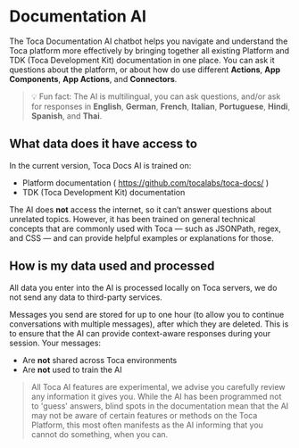 # Documentation AI

The Toca Documentation AI chatbot helps you navigate and understand the Toca platform more effectively by bringing together all existing Platform and TDK (Toca Development Kit) documentation in one place.
You can ask it questions about the platform, or about how do use different **Actions**, **App Components**, **App Actions**, and **Connectors**.

>💡 Fun fact: The AI is multilingual, you can ask questions, and/or ask for responses in **English**, **German**, **French**, **Italian**, **Portuguese**, **Hindi**, **Spanish**, and **Thai**.

## What data does it have access to
In the current version, Toca Docs AI is trained on:
- Platform documentation ( https://github.com/tocalabs/toca-docs/ )
- TDK (Toca Development Kit) documentation

The AI does **not** access the internet, so it can’t answer questions about unrelated topics. However, it has been trained on general technical concepts that are commonly used with Toca — such as JSONPath, regex, and CSS — and can provide helpful examples or explanations for those.

## How is my data used and processed
All data you enter into the AI is processed locally on Toca servers, we do not send any data to third-party services.

Messages you send are stored for up to one hour (to allow you to continue conversations with multiple messages), after which they are deleted. This is to ensure that the AI can provide context-aware responses during your session.
Your messages:
- Are **not** shared across Toca environments
- Are **not** used to train the AI


> All Toca AI features are experimental, we advise you carefully review any information it gives you. While the AI has been programmed not to 'guess' answers, blind spots in the documentation mean that the AI may not be aware of certain features or methods on the Toca Platform, this most often manifests as the AI informing that you cannot do something, when you can.